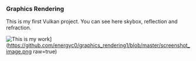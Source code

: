 ### Graphics Rendering

This is my first Vulkan project. You can see here skybox, reflection and refraction. 

![This is my work]("/screenshot_image.png")](https://github.com/energyc0/graphics_rendering1/blob/master/screenshot_image.png raw=true)
